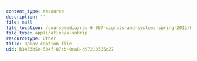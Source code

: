 ```yaml
---
content_type: resource
description: ''
file: null
file_location: /coursemedia/res-6-007-signals-and-systems-spring-2011/b3433b5e504f87cb9ca8d97210305c27_Q7aZNgY18b4.srt
file_type: application/x-subrip
resourcetype: Other
title: 3play caption file
uid: b3433b5e-504f-87cb-9ca8-d97210305c27
---
```


